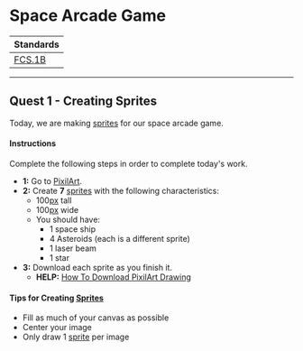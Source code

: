 # Space Arcade Game

| Standards                                |
| ---------------------------------------- |
| [FCS.1B](../../../../standards.md#fcs1b) |

---

## Quest 1 - Creating Sprites

Today, we are making [sprites](../../../../vocabulary.md#sprite) for our space arcade game.

#### Instructions

Complete the following steps in order to complete today's work.

- **1:** Go to [PixilArt](https://www.pixilart.com/).
- **2:** Create **7** [sprites](../../../../vocabulary.md#sprite) with the following characteristics:
  - 100[px](../../../../vocabulary.md#pixel) tall
  - 100[px](../../../../vocabulary.md#pixel) wide
  - You should have:
    - 1 space ship
    - 4 Asteroids (each is a different sprite)
    - 1 laser beam
    - 1 star
- **3:** Download each sprite as you finish it.
  - **HELP:** [How To Download PixilArt Drawing](../../../../skills/how_to/pixilart/download_a_drawing.md)

#### Tips for Creating [Sprites](../../../../vocabulary.md#sprite)

- Fill as much of your canvas as possible
- Center your image
- Only draw 1 [sprite](../../../../vocabulary.md#sprite) per image
